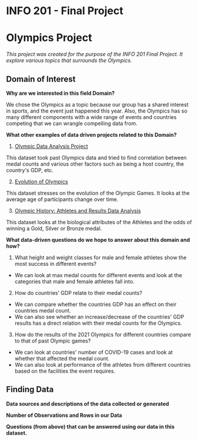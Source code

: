 # INFO 201 - Final Project
# Olympics Project
_This project was created for the purpose of the INFO 201 Final Project. It explore various topics that surrounds the Olympics._

## Domain of Interest

**Why are we interested in this field Domain?**

We chose the Olympics as a topic because our group has a shared interest in sports, and the event just happened this year. Also, the Olympics has so many different components with a wide range of events and countries competing that we can wrangle compelling data from.

**What other examples of data driven projects related to this Domain?**

1. [Olympic Data Analysis Project](https://triemann.ca/wp-content/uploads/2021/01/Olympic-Analysis_Riemann_Nicol.pdf)

  This dataset took past Olympics data and tried to find correlation between medal counts and various other factors such as being a host country, the country's GDP, etc.

2. [Evolution of Olympics](https://iopscience.iop.org/article/10.1088/1757-899X/1099/1/012058/pdf)

  This dataset stresses on the evolution of the Olympic Games. It looks at the average age of participants change over time.

3. [Olympic History: Athletes and Results Data Analysis](http://athena.ecs.csus.edu/~herreram/CSC177_Final_Report.pdf)

  This dataset looks at the biological attributes of the Athletes and the odds of winning a Gold, Silver or Bronze medal.

**What data-driven questions do we hope to answer about this domain and how?**

1. What height and weight classes for male and female athletes show the most success in different events?

  - We can look at max medal counts for different events and look at the categories that male and female athletes fall into.


2. How do countries’ GDP relate to their medal counts?

 - We can compare whether the countries GDP has an effect on their countries medal count.
 - We can also see whether an increase/decrease of the countries' GDP results has a direct relation with their medal counts for the Olympics.


3. How do the results of the 2021 Olympics for different countries compare to that of past Olympic games?

 - We can look at countries' number of COVID-19 cases and look at whether that affected the medal count.
 - We can also look at performance of the athletes from different countries based on the facilities the event requires.

## Finding Data
**Data sources and descriptions of the data collected or generated**

**Number of Observations and Rows in our Data**

**Questions (from above) that can be answered using our data in this dataset.**
